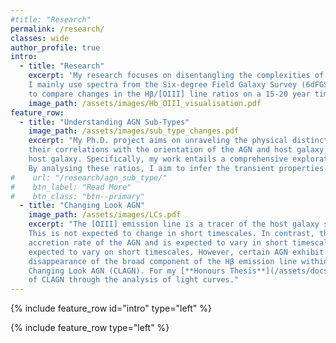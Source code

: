 ```yaml
---
#title: "Research"
permalink: /research/
classes: wide
author_profile: true
intro:
  - title: "Research"
    excerpt: 'My research focuses on disentangling the complexities of Active Galactic Nuclei (AGN) using optical spectroscopy.
    I mainly use spectra from the Six-degree Field Galaxy Survey (6dFGS: 2001-2009), along with modern spectra from ANU 2.3m Wide Field Spectrograph (WiFeS)
    to compare changes in the Hβ/[OIII] line ratios on a 15-20 year timescale.'
    image_path: /assets/images/Hb_OIII_visualisation.pdf 
feature_row:
  - title: "Understanding AGN Sub-Types"
    image_path: /assets/images/sub_type_changes.pdf 
    excerpt: "My Ph.D. project aims on unraveling the physical distinctions among AGN sub-types and examining 
    their correlations with the orientation of the AGN and host galaxy, the accretion rate of the AGN, and the dust obscuration of the 
    host galaxy. Specifically, my work entails a comprehensive exploration of variations in the Hβ and [OIII] emission line ratios over two epochs.
    By analysing these ratios, I aim to infer the transient properties of AGN."
#    url: "/research/agn_sub_type/"
#    btn_label: "Read More"
#    btn_class: "btn--primary"
  - title: "Changing Look AGN"
    image_path: /assets/images/LCs.pdf
    excerpt: "The [OIII] emission line is a tracer of the host galaxy star formation along with AGN narrow-line emission. 
    This is not expected to change in short timescales. In contrast, the broad Hβ emission line is a tracer of the
    accretion rate of the AGN and is expected to vary in short timescales. Therefore, the ratio of the Hβ to [OIII] emission lines is
    expected to vary on short timescales. However, certain AGN exhibit extreme fluctuations, including the abrupt appearance or 
    disappearance of the broad component of the Hβ emission line within just a few months. Such phenomena are classified as 
    Changing Look AGN (CLAGN). For my [**Honours Thesis**](/assets/docs/Amrutha_Honours_Thesis_2022.pdf), I focused on the identification 
    of CLAGN through the analysis of light curves."
---
```


{% include feature_row id="intro" type="left" %}

{% include feature_row type="left" %} 
